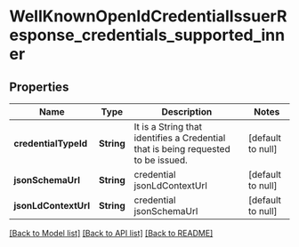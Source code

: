 # WellKnownOpenIdCredentialIssuerResponse_credentials_supported_inner

## Properties

| Name                 | Type       | Description                                                                       | Notes             |
| -------------------- | ---------- | --------------------------------------------------------------------------------- | ----------------- |
| **credentialTypeId** | **String** | It is a String that identifies a Credential that is being requested to be issued. | [default to null] |
| **jsonSchemaUrl**    | **String** | credential jsonLdContextUrl                                                       | [default to null] |
| **jsonLdContextUrl** | **String** | credential jsonSchemaUrl                                                          | [default to null] |

[[Back to Model list]](../README.md#documentation-for-models) [[Back to API list]](../README.md#documentation-for-api-endpoints) [[Back to README]](../README.md)
